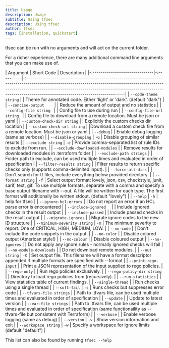```yaml
---
title: Usage
description: Usage
subtitle: Using tfsec
description: Using tfsec
author: tfsec
tags: [installation, quickstart]
---
```


tfsec can be run with no arguments and will act on the current folder.

For a richer experience, there are many additional command line arguments that you can make use of.

| Argument                       | Short Code | Description                                                                                                                                                                                                                                                                                |
|-:------------------------------|-:----------|-:------------------------------------------------------------------------------------------------------------------------------------------------------------------------------------------------------------------------------------------------------------------------------------------|
| `--code-theme string`          |            | Theme for annotated code. Either 'light' or 'dark'. (default "dark")                                                                                                                                                                                                                       |
| `--concise-output    `         |            | Reduce the amount of output and no statistics                                                                                                                                                                                                                                              |
| `--config-file string `        |            | Config file to use during run                                                                                                                                                                                                                                                              |
| `--config-file-url string `    |            | Config file to download from a remote location. Must be json or yaml                                                                                                                                                                                                                       |
| `--custom-check-dir string`    |            | Explicitly the custom checks dir location                                                                                                                                                                                                                                                  |
| `--custom-check-url string`    |            |Download a custom check file from a remote location. Must be json or yaml                                                                                                                                                                                                                   |
| `--debug`                      |            | Enable debug logging (same as verbose)                                                                                                                                                                                                                                                     |
| `--disable-grouping`           | `-G`       | Disable grouping of similar results                                                                                                                                                                                                                                                        |
| `--exclude string`             | `-e`       | Provide comma-separated list of rule IDs to exclude from run.                                                                                                                                                                                                                              |
| `--exclude-downloaded-modules` |            | Remove results for downloaded modules in .terraform folder                                                                                                                                                                                                                                 |
| `--exclude-path strings`       |            | Folder path to exclude, can be used multiple times and evaluated in order of specification                                                                                                                                                                                                 |
| `--filter-results string`      |            | Filter results to return specific checks only (supports comma-delimited input).                                                                                                                                                                                                            |
| `--force-all-dirs`             |            | Don't search for tf files, include everything below provided directory.                                                                                                                                                                                                                    |
| `--format string`              | `-f`       | Select output format: lovely, json, csv, checkstyle, junit, sarif, text, gif. To use multiple formats, separate with a comma and specify a base output filename with --out. A file will be written for each type. The first format will additionally be written stdout. (default "lovely") |
| `--help`                       | `-h`       | help for tfsec                                                                                                                                                                                                                                                                             |
| `--ignore-hcl-errors`          |            | Do not report an error if an HCL parse error is encountered                                                                                                                                                                                                                                |
| `--include-ignored  `          |            | Include ignored checks in the result output                                                                                                                                                                                                                                                |
| `--include-passed`             |            | Include passed checks in the result output                                                                                                                                                                                                                                                 |
| `--migrate-ignores`            |            | Migrate ignore codes to the new ID structure                                                                                                                                                                                                                                               |
| `--minimum-severity string`    | `-m`       | The minimum severity to report. One of CRITICAL, HIGH, MEDIUM, LOW.                                                                                                                                                                                                                        |
| `--no-code`                    |            | Don't include the code snippets in the output.                                                                                                                                                                                                                                             |
| `--no-color`                   |            | Disable colored output (American style!)                                                                                                                                                                                                                                                   |
| `--no-colour`                  |            | Disable coloured output                                                                                                                                                                                                                                                                    |
| `--no-ignores`                 |            | Do not apply any ignore rules - normally ignored checks will fail                                                                                                                                                                                                                          |
| `--no-module-downloads`        |            | Do not download remote modules.                                                                                                                                                                                                                                                            |
| `--out string`                 | `-O`       | Set output file. This filename will have a format descriptor appended if multiple formats are specified with --format                                                                                                                                                                      |
| `--print-rego-input`           |            | Print a JSON representation of the input supplied to rego policies.                                                                                                                                                                                                                        |
| `--rego-only`                  |            | Run rego policies exclusively.                                                                                                                                                                                                                                                             |
| `--rego-policy-dir string`     |            | Directory to load rego policies from (recursively).                                                                                                                                                                                                                                        |
| `--run-statistics`             |            | View statistics table of current findings.                                                                                                                                                                                                                                                 |
| `--single-thread`              |            | Run checks using a single thread                                                                                                                                                                                                                                                           |
| `--soft-fail`                  | `-s`       | Runs checks but suppresses error code                                                                                                                                                                                                                                                      |
| `--tfvars-file strings`        |            | Path to .tfvars file, can be used multiple times and evaluated in order of specification                                                                                                                                                                                                   |
| `--update`                     |            | Update to latest version                                                                                                                                                                                                                                                                   |
| `--var-file strings`           |            | Path to .tfvars file, can be used multiple times and evaluated in order of specification (same functionaility as --tfvars-file but consistent with Terraform)                                                                                                                              |
| `--verbose`                    |            | Enable verbose logging (same as debug)                                                                                                                                                                                                                                                     |
| `--version`                    | `-v`       | Show version information and exit                                                                                                                                                                                                                                                          |
| `--workspace string`           | `-w`       | Specify a workspace for ignore limits (default "default")                                                                                                                                                                                                                                  |


This list can also be found by running `tfsec --help`
